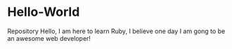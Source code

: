 # Hello-World
Repository
Hello, I am here to learn Ruby, I believe one day I am gong to be an awesome web developer!
